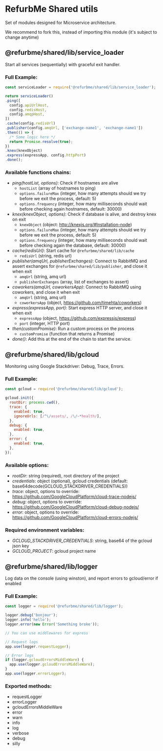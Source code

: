 # RefurbMe Shared utils

Set of modules designed for Microservice architecture.

We recommend to fork this, instead of importing this module (it's subject to change anytime)

## @refurbme/shared/lib/service_loader

Start all services (sequentially) with graceful exit handler.

### Full Example:

```js
const serviceLoader = require('@refurbme/shared/lib/service_loader');

return serviceLoader()
.ping([
  config.apiUrlHost,
  config.redisHost,
  config.amqpHost,
])
.cache(config.redisUrl)
.publisher(config.amqUrl, ['exchange-name1', 'exchange-name1'])
.then(() => {
  /* Some logic here */
  return Promise.resolve(true);
})
.knex(knexObject)
.express(expressApp, config.httpPort)
.done();
```

### Available functions chains:

- *ping(hostList, options)*: Check if hostnames are alive
  - `hostList` (array of hostnames to ping)
  - `options.failureMax` (integer, how many attempts should we try before we exit the process, default: 5)
  - `options.frequency` (integer, how many milliseconds should wait before checking again hostnames, default: 30000)
- *knex(knexObject, options)*: Check if database is alive, and destroy knex on exit
  - `knexObject` (object: http://knexjs.org/#Installation-node)
  - `options.failureMax` (integer, how many attempts should we try before we exit the process, default: 5)
  - `options.frequency` (integer, how many milliseconds should wait before checking again the database, default: 30000)
- *cache(redisUrl)*: Start cache for `@refurbme/shared/lib/cache`
  - `redisUrl` (string, redis url)
- *publisher(amqUrl, publisherExchanges)*: Connect to RabbitMQ and assert exchanges for `@refurbme/shared/lib/publisher`, and close it when exit
  - `amqUrl` (string, amq url)
  - `publisherExchanges` (array, list of exchanges to assert)
- *coworkers(amqUrl, coworkersApp)*: Connect to RabbitMQ using coworkers, and close it when exit
  - `amqUrl` (string, amq url)
  - `coworkersApp` (object, https://github.com/tjmehta/coworkers)
- *express(expressApp, port)*: Start express HTTP server, and close it when exit
  - `expressApp` (object, https://github.com/expressjs/express)
  - `port` (integer, HTTP port)
- *then(customPromise)*: Run a custom process on the process
  - `customPromise` (function that returns a Promise)
- *done()*: Add this at the end of the chain to start the service.


## @refurbme/shared/lib/gcloud

Monitoring using Google Stackdriver: Debug, Trace, Errors.

### Full Example:

```js
const gcloud = require('@refurbme/shared/lib/gcloud');

gcloud.init({
  rootDir: process.cwd(),
  trace: {
    enabled: true,
    ignoreUrls: [/^\/assets/, /\/~*health/],
  },
  debug: {
    enabled: true,
  },
  error: {
    enabled: true,
  },
});
```

### Available options:

- *rootDir*: string (required), root directory of the project
- *credentials*: object (optional), gcloud credentials (default: base64decode(GCLOUD_STACKDRIVER_CREDENTIALS))
- *trace*: object, options to override: https://github.com/GoogleCloudPlatform/cloud-trace-nodejs/
- *debug*: object, options to override: https://github.com/GoogleCloudPlatform/cloud-debug-nodejs/
- *error*: object, options to override: https://github.com/GoogleCloudPlatform/cloud-errors-nodejs/

### Required environment variables:

- *GCLOUD_STACKDRIVER_CREDENTIALS*: string, base64 of the gcloud json key
- *GCLOUD_PROJECT*: gcloud project name


## @refurbme/shared/lib/logger

Log data on the console (using winston), and report errors to gcloud/error if enabled

### Full Example:

```js
const logger = require('@refurbme/shared/lib/logger');

logger.debug('bonjour');
logger.info('hello');
logger.error(new Error('Something broke'));

// You can use middlewares for express

// Request logs
app.use(logger.requestLogger);

// Error logs
if (logger.gcloudErrorsMiddleWare) {
  app.use(logger.gcloudErrorsMiddleWare);
}
app.use(logger.errorLogger);
```

### Exported methods:
- requestLogger
- errorLogger
- gcloudErrorsMiddleWare
- error
- warn
- info
- log
- verbose
- debug
- silly
